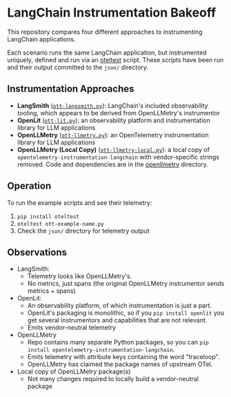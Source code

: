 # LangChain Instrumentation Bakeoff

This repository compares four different approaches to instrumenting LangChain applications.

Each scenario runs the same LangChain application, but instrumented uniquely, defined and run via an
[oteltest](https://github.com/pmcollins/oteltest) script. These scripts have been run and their output committed to the
`json/` directory.

## Instrumentation Approaches

- **LangSmith** ([`ott-langsmith.py`](ott-langsmith.py)): LangChain's included observability tooling, which appears to
  be derived from OpenLLMetry's instrumentor
- **OpenLit** ([`ott-lit.py`](ott-lit.py)): an observability platform and instrumentation library for LLM applications
- **OpenLLMetry** ([`ott-llmetry.py`](ott-llmetry.py)): an OpenTelemetry instrumentation library for LLM applications
- **OpenLLMetry (Local Copy)** ([`ott-llmetry-local.py`](ott-llmetry-local.py)): a local copy of
  `opentelemetry-instrumentation-langchain` with vendor-specific strings removed. Code and dependencies are in
  the [openllmetry](openllmetry) directory.

## Operation

To run the example scripts and see their telemetry:

1. `pip install oteltest`
2. `oteltest ott-example-name.py`
3. Check the `json/` directory for telemetry output

## Observations

* LangSmith:
    * Telemetry looks like OpenLLMetry's.
    * No metrics, just spans (the original OpenLLMetry instrumentor sends metrics + spans)
* OpenLit:
    * An observability platform, of which instrumentation is just a part.
    * OpenLit's packaging is monolithic, so if you `pip install openlit` you get several instrumentors and capabilities
      that are not relevant.
    * Emits vendor-neutral telemetry
* OpenLLMetry
    * Repo contains many separate Python packages, so you can `pip install opentelemetry-instrumentation-langchain`.
    * Emits telemetry with attribute keys containing the word "traceloop".
    * OpenLLMetry has claimed the package names of upstream OTel.
* Local copy of OpenLLMetry package(s)
    * Not many changes required to locally build a vendor-neutral package

